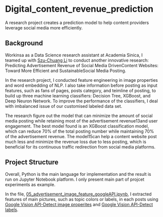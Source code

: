 # Digital_content_revenue_prediction
A research project creates a prediction model to help content providers leverage social media more efficiently.

## Background
Workinsa as a Data Science research assistant at Academia Sinica, I teamed up with [Szu-Chuang Li](http://www.ic.tku.edu.tw/index.php/component/sppagebuilder/page/50-tommy.html) to conduct another innovative research: Predicting Advertisement Revenue of Social Media DrivenContent Websites: Toward More Efficient and SustainableSocial Media Posting.

In the research project, I conducted feature engineering in image properties and word embedding of NLP. I also take information before posting as input features, such as fans of pages, posts category, and teimline of posting, to build up three machine learning classifiers: Decision Tree, XGBoost, and Deep Neuron Network. To improve the performance of the classifiers, I deal with imbalanced issue of our customised labeled data set.

The research figure out the model that can minimize the amount of social media posting while retaining most of the advertisement revenue13and user engagement. The best model found is an XGBoost classification model, which can reduce 70% of the total posting number while maintaining 70% of the advertisement revenue. The model15can help a content website post much less and minimize the revenue loss due to less posting, which is beneficial for its continuous traffic redirection from social media platforms.

## Project Structure

Overall, Python is the main language for implementation and the result is run on Jupyter Notebook platform. I only present main part of projcet experiments as example.

In the file, [05_advertisement_image_feature_googleAPI.ipynb](https://github.com/ching870423/Digital_content_revenue_prediction/blob/main/05_advertisement_image_feature_googleAPI.ipynb), I extracted features of main pictures, such as topic colors or labels, in each posts using [Google Vision API-Detect image properites](https://cloud.google.com/vision/docs/detecting-properties) and [Google Vision API-Detect labels](https://cloud.google.com/vision/docs/labels).
